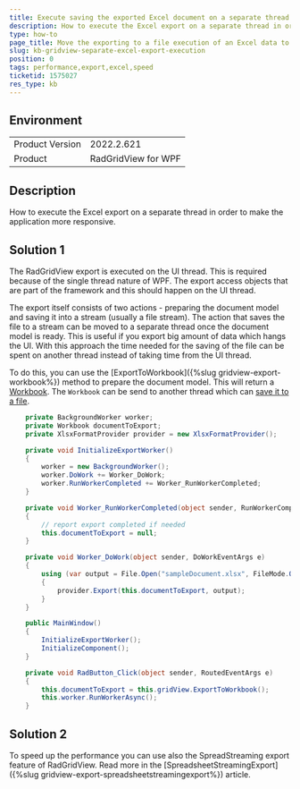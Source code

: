 ```yaml
---
title: Execute saving the exported Excel document on a separate thread in GridView
description: How to execute the Excel export on a separate thread in order to make the application more responsive.
type: how-to
page_title: Move the exporting to a file execution of an Excel data to new thread in RadGridView
slug: kb-gridview-separate-excel-export-execution
position: 0
tags: performance,export,excel,speed
ticketid: 1575027
res_type: kb
---
```


## Environment

<table>
	<tbody>
		<tr>
			<td>Product Version</td>
			<td>2022.2.621</td>
		</tr>
		<tr>
			<td>Product</td>
			<td>RadGridView for WPF</td>
		</tr>
	</tbody>
</table>

## Description

How to execute the Excel export on a separate thread in order to make the application more responsive.

## Solution 1

The RadGridView export is executed on the UI thread. This is required because of the single thread nature of WPF. The export access objects that are part of the framework and this should happen on the UI thread.

The export itself consists of two actions - preparing the document model and saving it into a stream (usually a file stream). The action that saves the file to a stream can be moved to a separate thread once the document model is ready. This is useful if you export big amount of data which hangs the UI. With this approach the time needed for the saving of the file can be spent on another thread instead of taking time from the UI thread. 

To do this, you can use the [ExportToWorkbook]({%slug gridview-export-workbook%}) method to prepare the document model. This will return a [Workbook](https://docs.telerik.com/devtools/document-processing/libraries/radspreadprocessing/working-with-workbooks/working-with-workbooks-what-is-workbook). The `Workbook` can be send to another thread which can [save it to a file](https://docs.telerik.com/devtools/document-processing/libraries/radspreadprocessing/formats-and-conversion/import-and-export-to-excel-file-formats/xls/xlsformatprovider).


```C#
	private BackgroundWorker worker;
	private Workbook documentToExport;
	private XlsxFormatProvider provider = new XlsxFormatProvider();

	private void InitializeExportWorker()
	{
		worker = new BackgroundWorker();
		worker.DoWork += Worker_DoWork;
		worker.RunWorkerCompleted += Worker_RunWorkerCompleted;
	}

	private void Worker_RunWorkerCompleted(object sender, RunWorkerCompletedEventArgs e)
	{
		// report export completed if needed
		this.documentToExport = null;
	}

	private void Worker_DoWork(object sender, DoWorkEventArgs e)
	{   
		using (var output = File.Open("sampleDocument.xlsx", FileMode.OpenOrCreate))
		{
			provider.Export(this.documentToExport, output);
		}
	}

	public MainWindow()
	{
		InitializeExportWorker();
		InitializeComponent(); 		
	}

	private void RadButton_Click(object sender, RoutedEventArgs e)
	{
		this.documentToExport = this.gridView.ExportToWorkbook();
		this.worker.RunWorkerAsync();
	}
```

## Solution 2

To speed up the performance you can use also the SpreadStreaming export feature of RadGridView. Read more in the [SpreadsheetStreamingExport]({%slug gridview-export-spreadsheetstreamingexport%}) article.